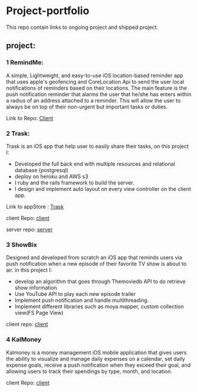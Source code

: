 # Project-portfolio

This repo contain links to ongoing project and shipped project.

## project:

### 1 RemindMe:

A simple, Lightweight, and easy-to-use iOS location-based reminder app that uses apple's geofencing and CoreLocation Api to send the user local notifications of reminders based on their locations. The main feature is the push notification reminder that alarms the user that he/she has enters within a radius of an address attached to a reminder. This will allow the user to always be on top of their non-urgent but important tasks or duties.

Link to Repo: [Client](https://github.com/yveslym/remindMe)

### 2 Trask:

Trask is an iOS app that help user to easily share their tasks, on this project I:

* Developed the  full back end with multiple resources and relational database (postgresql)
* deploy on heroku and AWS s3  
* I ruby and the rails framework to build the server.
* I design and implement auto layout on every view controller on the client app.

Link to appStore : [Trask](https://itunes.apple.com/us/app/trask/id1364258920?mt=8)

client Repo:
[client](https://github.com/ShennyO/Chore-Client-Development)

server repo:
[server](https://github.com/ShennyO/ChorekeeperServer)

### 3 ShowBix

Designed and developed from scratch an iOS app that reminds users via push notification when a new episode of their favorite TV show is about to air. in this project I:
 * develop an algorithm that goes through Themoviedb API to do retrieve show information
 * Use YouTube API to play each new episode trailer
 * Implement push notification and handle multithreading.
 * Implement different libraries such as moya mapper, custom collection view(FS Page View)

 client repo:
 [client](https://github.com/yveslym/tv-show-manager)


 ### 4 KalMoney

Kalmoney is a money management iOS mobile application that gives users the ability to visualize and manage daily expenses on a calendar, set daily expense goals, receive a push notification when they exceed their goal, and allowing users to track their spendings by type, month, and location.

client Repo:
[client](https://github.com/yveslym/Core-Team-Project)
